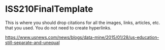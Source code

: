 # ISS210FinalTemplate
This is where you should drop citations for all the images, links, articles, etc. that you used. You do not need to create hyperlinks.

https://www.usnews.com/news/blogs/data-mine/2015/01/28/us-education-still-separate-and-unequal 
